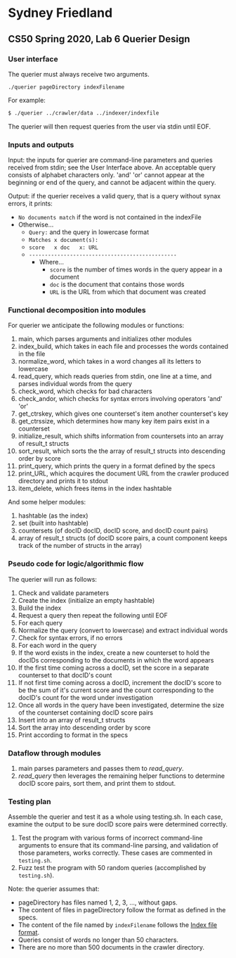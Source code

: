 # Sydney Friedland
## CS50 Spring 2020, Lab 6 Querier Design

### User interface 

The querier must always receive two arguments.

```
./querier pageDirectory indexFilename
```

For example:

``` bash
$ ./querier ../crawler/data ../indexer/indexfile
```

The querier will then request queries from the user via stdin until EOF.

### Inputs and outputs
Input: the inputs for querier are command-line parameters and queries received from stdin; see the User Interface above. An acceptable query consists of alphabet characters only. 'and' 'or' cannot appear at the beginning or end of the query, and cannot be adjacent within the query. 

Output: if the querier receives a valid query, that is a query without synax errors, it prints:
 * `No documents match` if the word is not contained in the indexFile
 * Otherwise... 
    * `Query:` and the query in lowercase format
    * `Matches x document(s):`
    * `score   x doc   x: URL`
    * `-----------------------------------------------`
        * Where... 
            * `score` is the number of times words in the query appear in a document
            * `doc` is the document that contains those words
            * `URL` is the URL from which that document was created
 
### Functional decomposition into modules
For querier we anticipate the following modules or functions:
   1. main, which parses arguments and initializes other modules
   2. index_build, which takes in each file and processes the words contained in the file
   3. normalize_word, which takes in a word changes all its letters to lowercase 
   4. read_query, which reads queries from stdin, one line at a time, and parses individual words from the query
   5. check_word, which checks for bad characters
   6. check_andor, which checks for syntax errors involving operators 'and' 'or'
   7. get_ctrskey, which gives one counterset's item another counterset's key
   8. get_ctrssize, which determines how many key item pairs exist in a counterset
   9. initialize_result, which shifts information from countersets into an array of result_t structs
   10. sort_result, which sorts the the array of result_t structs into descending order by score
   11. print_query, which prints the query in a format defined by the specs
   12. print_URL, which acquires the document URL from the crawler produced directory and prints it to stdout
   13. item_delete, which frees items in the index hashtable

And some helper modules:
   1. hashtable (as the index) 
   2. set (built into hashtable)
   3. countersets (of docID docID, docID score, and docID count pairs)
   4. array of result_t structs (of docID score pairs, a count component keeps track of the number of structs in the array)

### Pseudo code for logic/algorithmic flow
The querier will run as follows:

1. Check and validate parameters
2. Create the index (initialize an empty hashtable)
3. Build the index
4. Request a query then repeat the following until EOF
5. For each query
 6. Normalize the query (convert to lowercase) and extract individual words
 7. Check for syntax errors, if no errors
 8. For each word in the query
  9. If the word exists in the index, create a new counterset to hold the docIDs corresponding to the documents in which the word appears 
  10. If the first time coming across a docID, set the score in a separate counterset to that docID's count
  12. If not first time coming across a docID, increment the docID's score to be the sum of it's current score and the count corresponding to the docID's count for the word under investigation
  13. Once all words in the query have been investigated, determine the size of the counterset containing docID score pairs 
  14. Insert into an array of result_t structs 
  15. Sort the array into descending order by score
  16. Print according to format in the specs

### Dataflow through modules

   1. main parses parameters and passes them to *read_query*.
   2. *read_query* then leverages the remaining helper functions to determine docID score pairs, sort them,
   and print them to stdout.

### Testing plan

Assemble the querier and test it as a whole using testing.sh. In each case, examine the output to be sure docID score pairs were determined correctly.

1. Test the program with various forms of incorrect command-line arguments to ensure that its command-line parsing, and validation of those parameters, works correctly. These cases are commented in `testing.sh`.
2. Fuzz test the program with 50 random queries (accomplished by `testing.sh`).

Note: the querier assumes that:
 * pageDirectory has files named 1, 2, 3, ..., without gaps.
 * The content of files in pageDirectory follow the format as defined in the specs.
 * The content of the file named by `indexFilename` follows the [Index file format]({{site.labs}}/Lab5/REQUIREMENTS.html#index-file-format).
* Queries consist of words no longer than 50 characters.
* There are no more than 500 documents in the crawler directory.